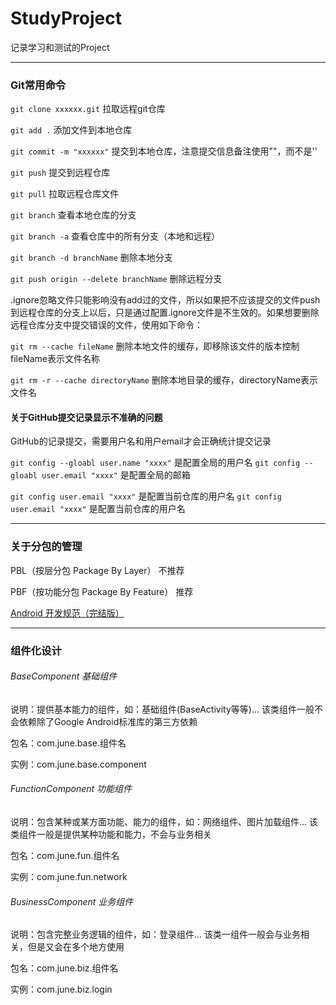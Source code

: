 
# StudyProject

记录学习和测试的Project

***

### Git常用命令

`git clone xxxxxx.git`  拉取远程git仓库

`git add .`  添加文件到本地仓库

`git commit -m "xxxxxx"` 提交到本地仓库，注意提交信息备注使用""，而不是''

`git push`  提交到远程仓库

`git pull`  拉取远程仓库文件

`git branch`  查看本地仓库的分支

`git branch -a`  查看仓库中的所有分支（本地和远程）

`git branch -d branchName`  删除本地分支

`git push origin --delete branchName`  删除远程分支

.ignore忽略文件只能影响没有add过的文件，所以如果把不应该提交的文件push到远程仓库的分支上以后，只是通过配置.ignore文件是不生效的。如果想要删除远程仓库分支中提交错误的文件，使用如下命令：

`git rm --cache fileName` 删除本地文件的缓存，即移除该文件的版本控制  fileName表示文件名称

`git rm -r --cache directoryName`  删除本地目录的缓存，directoryName表示文件名


#### 关于GitHub提交记录显示不准确的问题

GitHub的记录提交，需要用户名和用户email才会正确统计提交记录

`git config --gloabl user.name "xxxx"` 是配置全局的用户名
`git config --gloabl user.email "xxxx"` 是配置全局的邮箱

`git config user.email "xxxx"` 是配置当前仓库的用户名
`git config user.email "xxxx"` 是配置当前仓库的用户名

***

### 关于分包的管理

PBL（按层分包 Package By Layer） 不推荐

PBF（按功能分包 Package By Feature） 推荐

[Android 开发规范（完结版）](https://blankj.com/2017/03/08/android-standard-dev-final/#2-as-%E8%A7%84%E8%8C%83)

***

### 组件化设计

###### BaseComponent 基础组件

说明：提供基本能力的组件，如：基础组件(BaseActivity等等)... 该类组件一般不会依赖除了Google Android标准库的第三方依赖

包名：com.june.base.组件名

实例：com.june.base.component

###### FunctionComponent 功能组件

说明：包含某种或某方面功能、能力的组件，如：网络组件、图片加载组件... 该类组件一般是提供某种功能和能力，不会与业务相关

包名：com.june.fun.组件名

实例：com.june.fun.network

###### BusinessComponent 业务组件

说明：包含完整业务逻辑的组件，如：登录组件... 该类一组件一般会与业务相关，但是又会在多个地方使用

包名：com.june.biz.组件名

实例：com.june.biz.login